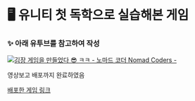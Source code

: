 # 🖥️ 유니티 첫 독학으로 실습해본 게임


### ✨ 아래 유투브를 참고하여 작성
[![김장 게임을 만들었다 😎 ㅋㅋ - 노마드 코더 Nomad Coders - ](https://img.youtube.com/vi/A58_FWqiekI/0.jpg)](https://www.youtube.com/watch?v=A58_FWqiekI&t=489s)

영상보고 배포까지 완료하였음 

[배포한 게임 링크](https://play.unity.com/en/games/b43fc2e9-9c8e-492b-874e-35d956d91103/kimchi-run-by-mnuw2626)

